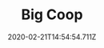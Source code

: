 ---
templateKey: blog-post
title: Big Coop
type: building
description: Houses 8 coop-dwelling animals. Comes with an incubator. Unlocks ducks.
featuredpost: false
date: 2020-02-21T14:54:54.711Z
featuredimage: /img/Big_Coop.png
cost: 10000
footprint: 6x3
source: Robin
tags:
  - Wood (400)
  - Stone (150)
---